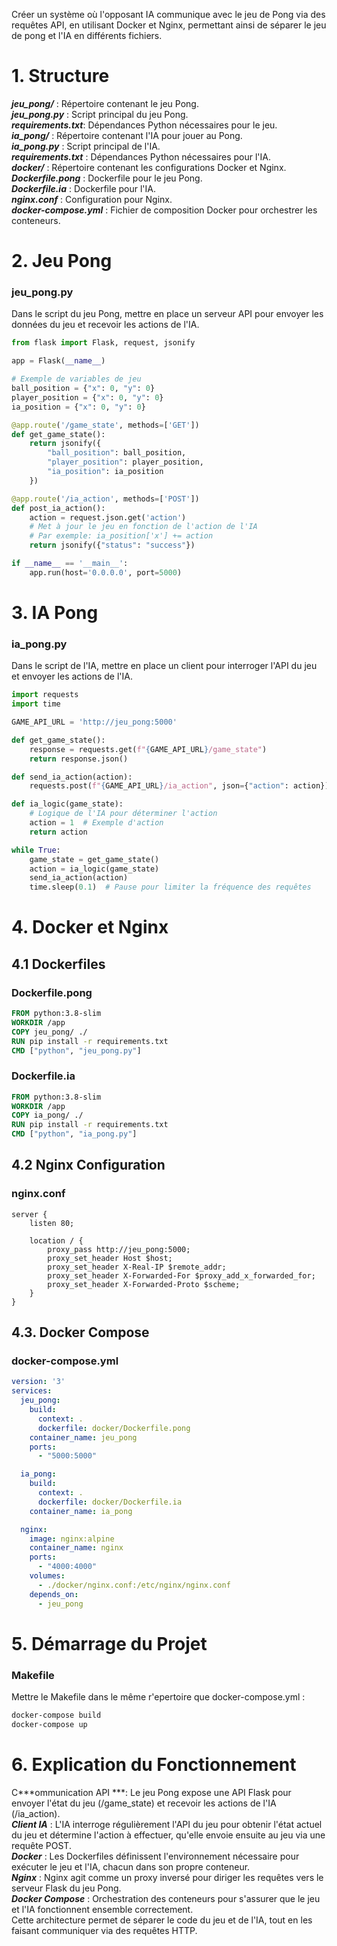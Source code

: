 Créer un système où l'opposant IA communique avec le jeu de Pong via des requêtes API, en utilisant Docker et Nginx, permettant ainsi de séparer le jeu de pong et l'IA en différents fichiers.

# 1. Structure

***jeu_pong/*** : Répertoire contenant le jeu Pong.\
***jeu_pong.py*** : Script principal du jeu Pong.\
***requirements.txt***: Dépendances Python nécessaires pour le jeu.\
***ia_pong/*** : Répertoire contenant l'IA pour jouer au Pong.\
***ia_pong.py*** : Script principal de l'IA.\
***requirements.txt*** : Dépendances Python nécessaires pour l'IA.\
***docker/*** : Répertoire contenant les configurations Docker et Nginx.\
***Dockerfile.pong*** : Dockerfile pour le jeu Pong.\
***Dockerfile.ia*** : Dockerfile pour l'IA.\
***nginx.conf*** : Configuration pour Nginx.\
***docker-compose.yml*** : Fichier de composition Docker pour orchestrer les conteneurs.

# 2. Jeu Pong
### jeu_pong.py
Dans le script du jeu Pong, mettre en place un serveur API pour envoyer les données du jeu et recevoir les actions de l'IA.

```python
from flask import Flask, request, jsonify

app = Flask(__name__)

# Exemple de variables de jeu
ball_position = {"x": 0, "y": 0}
player_position = {"x": 0, "y": 0}
ia_position = {"x": 0, "y": 0}

@app.route('/game_state', methods=['GET'])
def get_game_state():
    return jsonify({
        "ball_position": ball_position,
        "player_position": player_position,
        "ia_position": ia_position
    })

@app.route('/ia_action', methods=['POST'])
def post_ia_action():
    action = request.json.get('action')
    # Met à jour le jeu en fonction de l'action de l'IA
    # Par exemple: ia_position['x'] += action
    return jsonify({"status": "success"})

if __name__ == '__main__':
    app.run(host='0.0.0.0', port=5000)
```

# 3. IA Pong
### ia_pong.py
Dans le script de l'IA, mettre en place un client pour interroger l'API du jeu et envoyer les actions de l'IA.

```python
import requests
import time

GAME_API_URL = 'http://jeu_pong:5000'

def get_game_state():
    response = requests.get(f"{GAME_API_URL}/game_state")
    return response.json()

def send_ia_action(action):
    requests.post(f"{GAME_API_URL}/ia_action", json={"action": action})

def ia_logic(game_state):
    # Logique de l'IA pour déterminer l'action
    action = 1  # Exemple d'action
    return action

while True:
    game_state = get_game_state()
    action = ia_logic(game_state)
    send_ia_action(action)
    time.sleep(0.1)  # Pause pour limiter la fréquence des requêtes
```

# 4. Docker et Nginx
## 4.1 Dockerfiles
### Dockerfile.pong
```dockerfile
FROM python:3.8-slim
WORKDIR /app
COPY jeu_pong/ ./
RUN pip install -r requirements.txt
CMD ["python", "jeu_pong.py"]
```
### Dockerfile.ia
```dockerfile
FROM python:3.8-slim
WORKDIR /app
COPY ia_pong/ ./
RUN pip install -r requirements.txt
CMD ["python", "ia_pong.py"]
```
## 4.2 Nginx Configuration
### nginx.conf

```nginx
server {
    listen 80;

    location / {
        proxy_pass http://jeu_pong:5000;
        proxy_set_header Host $host;
        proxy_set_header X-Real-IP $remote_addr;
        proxy_set_header X-Forwarded-For $proxy_add_x_forwarded_for;
        proxy_set_header X-Forwarded-Proto $scheme;
    }
}
```
## 4.3. Docker Compose
### docker-compose.yml
```yaml
version: '3'
services:
  jeu_pong:
    build:
      context: .
      dockerfile: docker/Dockerfile.pong
    container_name: jeu_pong
    ports:
      - "5000:5000"

  ia_pong:
    build:
      context: .
      dockerfile: docker/Dockerfile.ia
    container_name: ia_pong

  nginx:
    image: nginx:alpine
    container_name: nginx
    ports:
      - "4000:4000"
    volumes:
      - ./docker/nginx.conf:/etc/nginx/nginx.conf
    depends_on:
      - jeu_pong
```
# 5. Démarrage du Projet
### Makefile
Mettre le Makefile dans le même r'epertoire que docker-compose.yml :
```bash
docker-compose build
docker-compose up
```

# 6. Explication du Fonctionnement
C***ommunication API ***: Le jeu Pong expose une API Flask pour envoyer l'état du jeu (/game_state) et recevoir les actions de l'IA (/ia_action).\
***Client IA*** : L'IA interroge régulièrement l'API du jeu pour obtenir l'état actuel du jeu et détermine l'action à effectuer, qu'elle envoie ensuite au jeu via une requête POST.\
***Docker*** : Les Dockerfiles définissent l'environnement nécessaire pour exécuter le jeu et l'IA, chacun dans son propre conteneur.\
***Nginx*** : Nginx agit comme un proxy inversé pour diriger les requêtes vers le serveur Flask du jeu Pong.\
***Docker Compose*** : Orchestration des conteneurs pour s'assurer que le jeu et l'IA fonctionnent ensemble correctement.\
Cette architecture permet de séparer le code du jeu et de l'IA, tout en les faisant communiquer via des requêtes HTTP.